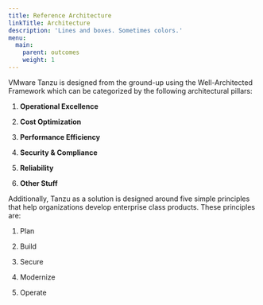 ```yaml
---
title: Reference Architecture
linkTitle: Architecture
description: 'Lines and boxes. Sometimes colors.'
menu:
  main:
    parent: outcomes
    weight: 1
---
```


VMware Tanzu is designed from the ground-up using the Well-Architected Framework which can be categorized by the following architectural pillars:

1. **Operational Excellence**

2. **Cost Optimization**

3. **Performance Efficiency**

4. **Security & Compliance**

5. **Reliability**

6. **Other Stuff**

Additionally, Tanzu as a solution is designed around five simple principles that help organizations develop enterprise class products. These principles are:

1. Plan

2. Build

3. Secure

4. Modernize

5. Operate
